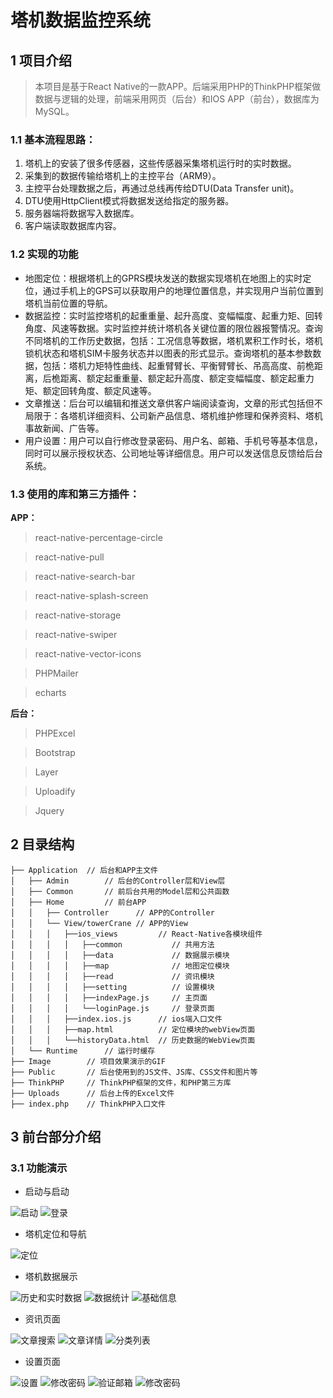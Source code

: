 # 塔机数据监控系统

## 1 项目介绍
> 本项目是基于React Native的一款APP。后端采用PHP的ThinkPHP框架做数据与逻辑的处理，前端采用网页（后台）和IOS APP（前台），数据库为MySQL。

### 1.1 基本流程思路：
1. 塔机上的安装了很多传感器，这些传感器采集塔机运行时的实时数据。
2. 采集到的数据传输给塔机上的主控平台（ARM9）。
3. 主控平台处理数据之后，再通过总线再传给DTU(Data Transfer unit)。
4. DTU使用HttpClient模式将数据发送给指定的服务器。
5. 服务器端将数据写入数据库。
6. 客户端读取数据库内容。

### 1.2  实现的功能
- 地图定位：根据塔机上的GPRS模块发送的数据实现塔机在地图上的实时定位，通过手机上的GPS可以获取用户的地理位置信息，并实现用户当前位置到塔机当前位置的导航。
- 数据监控：实时监控塔机的起重重量、起升高度、变幅幅度、起重力矩、回转角度、风速等数据。实时监控并统计塔机各关键位置的限位器报警情况。查询不同塔机的工作历史数据，包括：工况信息等数据，塔机累积工作时长，塔机锁机状态和塔机SIM卡服务状态并以图表的形式显示。查询塔机的基本参数数据，包括：塔机力矩特性曲线、起重臂臂长、平衡臂臂长、吊高高度、前桅距离，后桅距离、额定起重重量、额定起升高度、额定变幅幅度、额定起重力矩、额定回转角度、额定风速等。
- 文章推送：后台可以编辑和推送文章供客户端阅读查询，文章的形式包括但不局限于：各塔机详细资料、公司新产品信息、塔机维护修理和保养资料、塔机事故新闻、广告等。
- 用户设置：用户可以自行修改登录密码、用户名、邮箱、手机号等基本信息，同时可以展示授权状态、公司地址等详细信息。用户可以发送信息反馈给后台系统。

### 1.3 使用的库和第三方插件：

**APP：**

>react-native-percentage-circle

>react-native-pull

>react-native-search-bar

>react-native-splash-screen

>react-native-storage

>react-native-swiper

>react-native-vector-icons

>PHPMailer

>echarts

**后台：**

>PHPExcel

>Bootstrap

>Layer

>Uploadify

>Jquery

## 2 目录结构

```
├── Application  // 后台和APP主文件
│   ├── Admin        // 后台的Controller层和View层
│   ├── Common       // 前后台共用的Model层和公共函数
│   ├── Home         // 前台APP
│   │   ├── Controller      // APP的Controller
│   │   └── View/towerCrane // APP的View
│   │   │   ├──ios_views         // React-Native各模块组件
│   │   │   │   ├──common           // 共用方法
│   │   │   │   ├──data             // 数据展示模块
│   │   │   │   ├──map              // 地图定位模块
│   │   │   │   ├──read             // 资讯模块
│   │   │   │   ├──setting          // 设置模块
│   │   │   │   ├──indexPage.js     // 主页面
│   │   │   │   └──loginPage.js     // 登录页面
│   │   │   ├──index.ios.js      // ios端入口文件
│   │   │   ├──map.html          // 定位模块的webView页面
│   │   │   └──historyData.html  // 历史数据的WebView页面
│   └── Runtime	     // 运行时缓存
├── Image        // 项目效果演示的GIF
├── Public       // 后台使用到的JS文件、JS库、CSS文件和图片等
├── ThinkPHP     // ThinkPHP框架的文件，和PHP第三方库
├── Uploads      // 后台上传的Excel文件
├── index.php    // ThinkPHP入口文件
```

## 3 前台部分介绍
### 3.1 功能演示
- 启动与启动

![启动](/Image/demo/1.gif)
![登录](/Image/demo/2.gif)

- 塔机定位和导航

![定位](./Image/demo/3.gif)

- 塔机数据展示

![历史和实时数据](/Image/demo/4.gif)
![数据统计](/Image/demo/5.gif)
![基础信息](/Image/demo/6.gif)

- 资讯页面

![文章搜索](/Image/demo/7.gif)
![文章详情](/Image/demo/8.gif)
![分类列表](/Image/demo/9.gif)

- 设置页面

![设置](/Image/demo/10.gif)
![修改密码](/Image/demo/11.gif)
![验证邮箱](/Image/demo/12.gif)
![修改密码](/Image/demo/13.gif)
